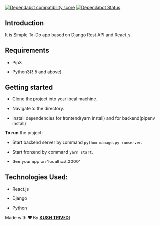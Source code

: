 [![Dependabot compatibility score](https://api.dependabot.com/badges/compatibility_score?dependency-name=react-dom&package-manager=npm_and_yarn&previous-version=16.6.3&new-version=16.8.6)](https://dependabot.com/compatibility-score.html?dependency-name=react-dom&package-manager=npm_and_yarn&previous-version=16.6.3&new-version=16.8.6)
[![Dependabot Status](https://api.dependabot.com/badges/status?host=github&repo=kushthedude/To-Do-App)](https://dependabot.com)

## Introduction

It is Simple To-Do app based on Django Rest-API and React.js.

## Requirements

- Pip3

- Python3(3.5 and above)

## Getting started

- Clone the project into your local machine.

- Navigate to the directory.

- Install dependencies for frontend(yarn install) and for backend(pipenv install)

**To run** the project:

- Start backend server by command `python manage.py runserver`.

- Start frontend by command `yarn start`.

- See your app on 'localhost:3000'

## Technologies Used:

- React.js

- Django

- Python

Made with :heart: By [**KUSH TRIVEDI**](github.com/kushthedude)
